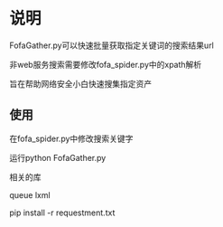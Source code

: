 # 说明
FofaGather.py可以快速批量获取指定关键词的搜索结果url

非web服务搜索需要修改fofa_spider.py中的xpath解析

旨在帮助网络安全小白快速搜集指定资产

<h2>使用</h2>

在fofa_spider.py中修改搜索关键字

运行python FofaGather.py

相关的库

queue
lxml

pip install -r requestment.txt
